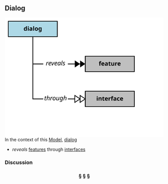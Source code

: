 ## Dialog

<img src="https://github.com/nikboyd/Syntopica/raw/master/sample-domain/dialog.svg" align="right"/>

In the context of this [Model](model.md), [dialog](https://github.com/nikboyd/Syntopica/blob/master/sample-domain/dialog.md)

* <i>reveals</i> [features](https://github.com/nikboyd/Syntopica/blob/master/sample-domain/feature.md) through [interfaces](https://github.com/nikboyd/Syntopica/blob/master/sample-domain/interface.md)

### Discussion



<h3 align="center"><b>&sect; &sect; &sect;</b></h3>
